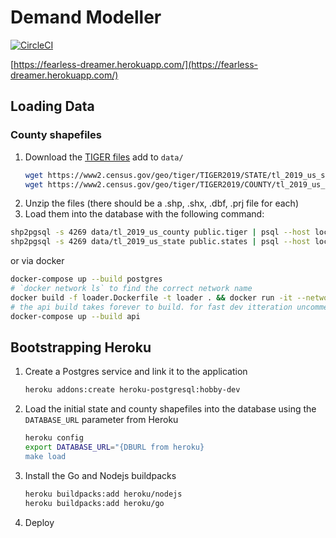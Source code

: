 
# Demand Modeller

[![CircleCI](https://circleci.com/gh/nickrobison-usds/demand-modeler.svg?style=svg)](https://circleci.com/gh/nickrobison-usds/demand-modeler)

[https://fearless-dreamer.herokuapp.com/](https://fearless-dreamer.herokuapp.com/)

## Loading Data

### County shapefiles

1. Download the [TIGER files](https://www.census.gov/cgi-bin/geo/shapefiles/index.php?year=2019&layergroup=Counties+%28and+equivalent%29) add to `data/`
    ```bash
   wget https://www2.census.gov/geo/tiger/TIGER2019/STATE/tl_2019_us_state.zip -O data/tl_2019_us_state.zip
   wget https://www2.census.gov/geo/tiger/TIGER2019/COUNTY/tl_2019_us_county.zip -O data/tl_2019_us_county.zip
    ```
1. Unzip the files (there should be a .shp, .shx, .dbf, .prj file for each)
1. Load them into the database with the following command:

```bash
shp2pgsql -s 4269 data/tl_2019_us_county public.tiger | psql --host localhost -d covid -U covid
shp2pgsql -s 4269 data/tl_2019_us_state public.states | psql --host localhost -d covid -U covid
```

or via docker

```bash
docker-compose up --build postgres
# `docker network ls` to find the correct network name
docker build -f loader.Dockerfile -t loader . && docker run -it --network=demand-modeler_default loader
# the api build takes forever to build. for fast dev itteration uncomment `dockerfile: api-dev.Dockerfile` and comment out `dockerfile: Dockerfile`
docker-compose up --build api
```

## Bootstrapping Heroku

1. Create a Postgres service and link it to the application
    ```bash
    heroku addons:create heroku-postgresql:hobby-dev
   ```
1. Load the initial state and county shapefiles into the database using the `DATABASE_URL` parameter from Heroku
    ```bash
   heroku config
   export DATABASE_URL="{DBURL from heroku}
   make load
    ```
1. Install the Go and Nodejs buildpacks
    ```bash
   heroku buildpacks:add heroku/nodejs
   heroku buildpacks:add heroku/go
    ```
1. Deploy
